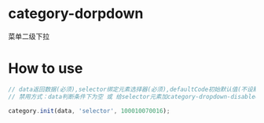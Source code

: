 # category-dorpdown
菜单二级下拉
# How to use
```javascript
// data返回数据(必须),selector绑定元素选择器(必须),defaultCode初始默认值(不设默认为数据第一级第一个)
// 禁用方式：data判断条件下为空 或 给selector元素加category-dropdown-disabled类名

category.init(data, 'selector', 100010070016);

```
